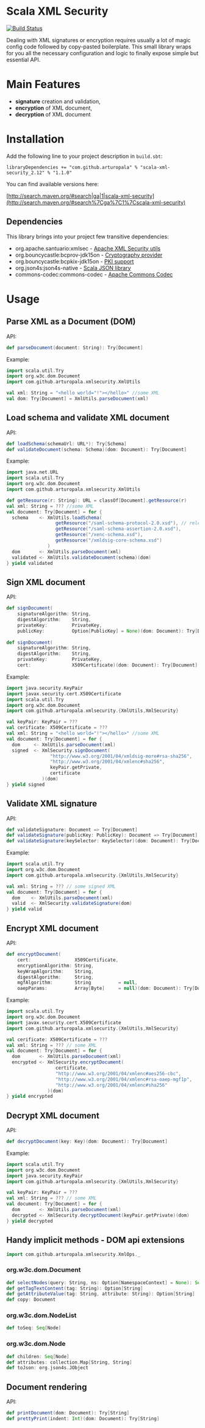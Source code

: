 Scala XML Security
==================

[![Build Status](https://semaphoreci.com/api/v1/arturopala/scala-xml-security/branches/master/badge.svg)](https://semaphoreci.com/arturopala/scala-xml-security)

Dealing with XML signatures or encryption requires usually a lot of magic config code followed by copy-pasted boilerplate. This small library wraps for you all the necessary configuration and logic to finally expose simple but essential API.

Main Features
=============

-   **signature** creation and validation, 
-   **encryption** of XML document, 
-   **decryption** of XML document

Installation
============
Add the following line to your project description in `build.sbt`:
```
libraryDependencies += "com.github.arturopala" % "scala-xml-security_2.12" % "1.1.0"
```

You can find available versions here:

[http://search.maven.org/#search|ga|1|scala-xml-security](http://search.maven.org/#search%7Cga%7C1%7Cscala-xml-security)

Dependencies
------------
This library brings into your project few transitive dependencies:
-   org.apache.santuario:xmlsec - [Apache XML Security utils](http://santuario.apache.org/javaindex.html)
-   org.bouncycastle:bcprov-jdk15on - [Cryptography provider](https://www.bouncycastle.org/)
-   org.bouncycastle:bcpkix-jdk15on - [PKI support](https://www.bouncycastle.org/)
-   org.json4s:json4s-native - [Scala JSON library](https://github.com/json4s/json4s)
-   commons-codec:commons-codec - [Apache Commons Codec](https://commons.apache.org/proper/commons-codec/)

Usage
=====

Parse XML as a Document (DOM)
-------------------------
API:
```scala
def parseDocument(document: String): Try[Document]
```
Example:
```scala
import scala.util.Try
import org.w3c.dom.Document
import com.github.arturopala.xmlsecurity.XmlUtils

val xml: String = "<hello world="!"></hello>" //some XML
val dom: Try[Document] = XmlUtils.parseDocument(xml)
```

Load schema and validate XML document
---------------------
API:
```scala
def loadSchema(schemaUrl: URL*): Try[Schema]
def validateDocument(schema: Schema)(dom: Document): Try[Document]
```
Example:
```scala
import java.net.URL
import scala.util.Try
import org.w3c.dom.Document
import com.github.arturopala.xmlsecurity.XmlUtils

def getResource(r: String): URL = classOf[Document].getResource(r)
val xml: String = ??? //some XML
val document: Try[Document] = for {
  schema    <- XmlUtils.loadSchema(
                  getResource("/saml-schema-protocol-2.0.xsd"), // relevant schemas
                  getResource("/saml-schema-assertion-2.0.xsd"),
                  getResource("/xenc-schema.xsd"),
                  getResource("/xmldsig-core-schema.xsd")
               )
  dom       <- XmlUtils.parseDocument(xml)
  validated <- XmlUtils.validateDocument(schema)(dom)
} yield validated
```

Sign XML document
-----------------
API:
```scala
def signDocument(
    signatureAlgorithm: String,
    digestAlgorithm:    String,
    privateKey:         PrivateKey,
    publicKey:          Option[PublicKey] = None)(dom: Document): Try[Document]
    
def signDocument(
    signatureAlgorithm: String,
    digestAlgorithm:    String,
    privateKey:         PrivateKey,
    cert:               X509Certificate)(dom: Document): Try[Document]
```
Example:
```scala
import java.security.KeyPair
import javax.security.cert.X509Certificate
import scala.util.Try
import org.w3c.dom.Document
import com.github.arturopala.xmlsecurity.{XmlUtils,XmlSecurity}

val keyPair: KeyPair = ???
val cerificate: X509Certificate = ???
val xml: String = "<hello world="!"></hello>" //some XML
val document: Try[Document] = for {
  dom     <- XmlUtils.parseDocument(xml)
  signed  <- XmlSecurity.signDocument(
                "http://www.w3.org/2001/04/xmldsig-more#rsa-sha256",
                "http://www.w3.org/2001/04/xmlenc#sha256",
                keyPair.getPrivate,
                certificate
             )(dom)
} yield signed
```

Validate XML signature
----------------------
API:
```scala
def validateSignature: Document => Try[Document]
def validateSignature(publicKey: PublicKey): Document => Try[Document]
def validateSignature(keySelector: KeySelector)(dom: Document): Try[Document]
```
Example:
```scala
import scala.util.Try
import org.w3c.dom.Document
import com.github.arturopala.xmlsecurity.{XmlUtils,XmlSecurity}

val xml: String = ??? // some signed XML
val document: Try[Document] = for {
  dom    <- XmlUtils.parseDocument(xml)
  valid  <- XmlSecurity.validateSignature(dom)
} yield valid
```

Encrypt XML document
--------------------
API:
```scala
def encryptDocument(
    cert:                X509Certificate,
    encryptionAlgorithm: String,
    keyWrapAlgorithm:    String,
    digestAlgorithm:     String,
    mgfAlgorithm:        String          = null,
    oaepParams:          Array[Byte]     = null)(dom: Document): Try[Document]
```
Example:
```scala
import scala.util.Try
import org.w3c.dom.Document
import javax.security.cert.X509Certificate
import com.github.arturopala.xmlsecurity.{XmlUtils,XmlSecurity}

val cerificate: X509Certificate = ???
val xml: String = ??? // some XML
val document: Try[Document] = for {
  dom       <- XmlUtils.parseDocument(xml)
  encrypted <- XmlSecurity.encryptDocument(
                  certificate,
                  "http://www.w3.org/2001/04/xmlenc#aes256-cbc",
                  "http://www.w3.org/2001/04/xmlenc#rsa-oaep-mgf1p",
                  "http://www.w3.org/2001/04/xmlenc#sha256"
               )(dom)
} yield encrypted
```

Decrypt XML document
--------------------
API:
```scala
def decryptDocument(key: Key)(dom: Document): Try[Document]
```
Example:
```scala
import scala.util.Try
import org.w3c.dom.Document
import java.security.KeyPair
import com.github.arturopala.xmlsecurity.{XmlUtils,XmlSecurity}

val keyPair: KeyPair = ???
val xml: String = ??? // some XML
val document: Try[Document] = for {
  dom       <- XmlUtils.parseDocument(xml)
  decrypted <- XmlSecurity.decryptDocument(keyPair.getPrivate)(dom)
} yield decrypted
```

Handy implicit methods - DOM api extensions
-----------------------------------------------

```scala
import com.github.arturopala.xmlsecurity.XmlOps._
```

### org.w3c.dom.Document

```scala
def selectNodes(query: String, ns: Option[NamespaceContext] = None): Seq[Node]
def getTagTextContent(tag: String): Option[String]
def getAttributeValue(tag: String, attribute: String): Option[String]
def copy: Document
```

### org.w3c.dom.NodeList

```scala
def toSeq: Seq[Node]
```

### org.w3c.dom.Node

```scala
def children: Seq[Node]
def attributes: collection.Map[String, String]
def toJson: org.json4s.JObject
```

Document rendering
------------------
API:
```scala
def printDocument(dom: Document): Try[String]
def prettyPrint(indent: Int)(dom: Document): Try[String]
```
